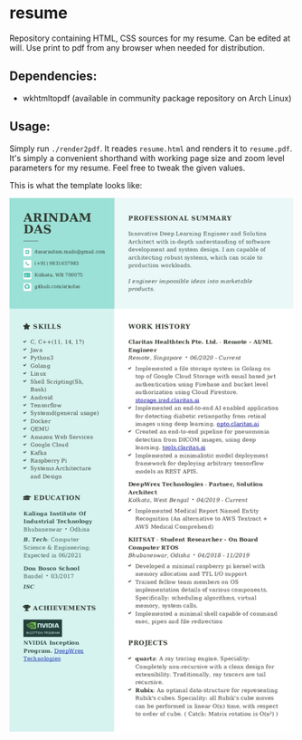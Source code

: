 # resume

Repository containing HTML, CSS sources for my resume. Can be edited at will.
Use print to pdf from any browser when needed for distribution.

## Dependencies:

- wkhtmltopdf (available in community package repository on Arch Linux)

## Usage:

Simply run `./render2pdf`. It reades `resume.html` and renders it to `resume.pdf`.
It's simply a convenient shorthand with working page size and zoom level parameters
for my resume. Feel free to tweak the given values.

This is what the template looks like:

![resume image](https://github.com/arindas/resume-legacy/blob/master/assets/resume.jpg)
